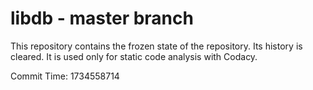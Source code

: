 # libdb - master branch

This repository contains the frozen state of the repository.
Its history is cleared. It is used only for static code
analysis with Codacy.

Commit Time: 1734558714